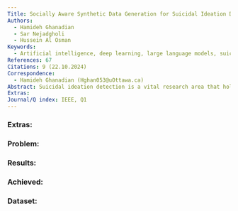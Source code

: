 ```yaml
---
Title: Socially Aware Synthetic Data Generation for Suicidal Ideation Detection Using Large Language Models
Authors:
  - Hamideh Ghanadian
  - Sar Nejadgholi
  - Hussein Al Osman
Keywords:
  - Artificial intelligence, deep learning, large language models, suicide detection, synthetic data generation, transformer based models
References: 67
Citations: 9 (22.10.2024)
Correspondence:
  - Hamideh Ghanadian (Hghan053@uOttawa.ca)
Abstract: Suicidal ideation detection is a vital research area that holds great potential for improving mental health support systems. However, the sensitivity surrounding suicide-related data poses challenges in accessing large-scale, annotated datasets necessary for training effective machine learning models. To address this limitation, we introduce an innovative strategy that leverages the capabilities of generative AI models, such as ChatGPT, Flan-T5, and Llama, to create synthetic data for suicidal ideation detection. Our data generation approach is grounded in social factors extracted from psychology literature and aims to ensure coverage of essential information related to suicidal ideation. In our study, we benchmarked against state-of-the-art NLP classification models, specifically, those centered around the BERT family structures. When trained on the real-world dataset, UMD, these conventional models tend to yield F1-scores ranging from 0.75 to 0.87. Our synthetic data-driven method, informed by social factors, offers consistent F1-scores of 0.82 for both models, suggesting that the richness of topics in synthetic data can bridge the performance gap across different model complexities. Most impressively, when we combined a mere 30% of the UMD dataset with our synthetic data, we witnessed a substantial increase in performance, achieving an F1-score of 0.88 on the UMD test set. Such results underscore the cost-effectiveness and potential of our approach in confronting major challenges in the field, such as data scarcity and the quest for diversity in data representation.
Extras: 
Journal/Q index: IEEE, Q1
---
```



### Extras: 
### Problem: 
### Results: 
### Achieved: 
### Dataset: